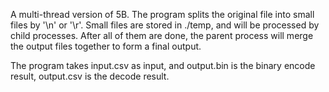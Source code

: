 A multi-thread version of 5B. The program splits the original file into small files by '\n' or '\r'. Small files are stored in ./temp, and will be processed by child processes. After all of them are done, the parent process will merge the output files together to form a final output.

The program takes input.csv as input, and output.bin is the binary encode result, output.csv is the decode result.